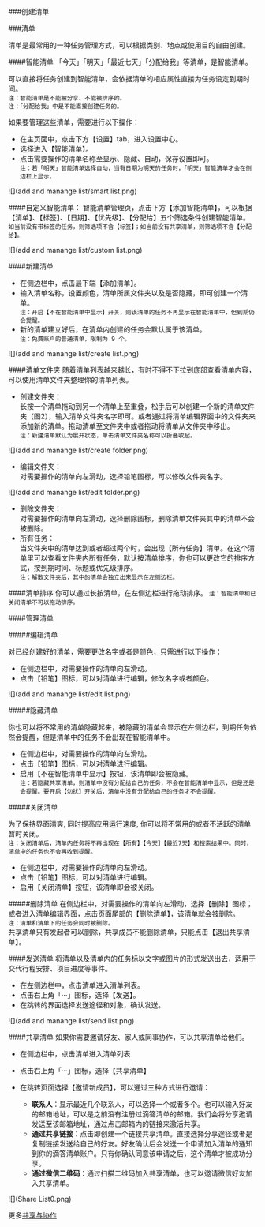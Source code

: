 ###创建清单

###清单

清单是最常用的一种任务管理方式，可以根据类别、地点或使用目的自由创建。

####智能清单
「今天」「明天」「最近七天」「分配给我」等清单，是智能清单。  

可以直接将任务创建到智能清单，会依据清单的相应属性直接为任务设定到期时间。
<br >`注：智能清单是不能被分享、不能被排序的。`
<br >`注：「分配给我」中是不能直接创建任务的。`

如果要管理这些清单，需要进行以下操作：
* 在主页面中，点击下方【设置】tab，进入设置中心。
* 选择进入【智能清单】。
* 点击需要操作的清单名称至显示、隐藏、自动，保存设置即可。
<br >`注：若「明天」智能清单选择自动，当有日期为明天的任务时，「明天」智能清单才会在侧边栏上显示。`

![](add and manange list/smart list.png)

####自定义智能清单：
智能清单管理页，点击下方【添加智能清单】，可以根据【清单】、【标签】、【日期】、【优先级】、【分配给】五个筛选条件创建智能清单。
<br >`如当前没有带标签的任务，则筛选项不含【标签】；如当前没有共享清单，则筛选项不含【分配给】。`

![](add and manange list/custom list.png)

####新建清单
* 在侧边栏中，点击最下端【添加清单】。
* 输入清单名称，设置颜色，清单所属文件夹以及是否隐藏，即可创建一个清单。
<br>`注：开启【不在智能清单中显示】开关，则该清单的任务不再显示在智能清单中，但到期仍会提醒。`
* 新的清单建立好后，在清单内创建的任务会默认属于该清单。  
`注：免费账户的普通清单，限制为 9 个。`

![](add and manange list/create list.png)

####清单文件夹
随着清单列表越来越长，有时不得不下拉到底部查看清单内容，可以使用清单文件夹整理你的清单列表。
* 创建文件夹：  
长按一个清单拖动到另一个清单上至重叠，松手后可以创建一个新的清单文件夹（图2），输入清单文件夹名字即可。或者通过将清单编辑界面中的文件夹来添加新的清单。拖动清单至文件夹中或者拖动将清单从文件夹中移出。
<br >`注：新建清单默认为展开状态，单击清单文件夹名称可以折叠收起。`

![](add and manange list/create folder.png)

* 编辑文件夹：  
对需要操作的清单向左滑动，选择铅笔图标，可以修改文件夹名字。

![](add and manange list/edit folder.png)

* 删除文件夹：  
对需要操作的清单向左滑动，选择删除图标，删除清单文件夹其中的清单不会被删除。
* 所有任务：  
当文件夹中的清单达到或者超过两个时，会出现【所有任务】清单。在这个清单里可以查看文件夹内所有任务，默认按清单排序，你也可以更改它的排序方式，按到期时间、标题或优先级排序。
<br >`注：解散文件夹后，其中的清单会独立出来显示在左侧边栏。`

####清单排序
你可以通过长按清单，在左侧边栏进行拖动排序。
`注：智能清单和已关闭清单不可以拖动排序。`

####管理清单

#####编辑清单

对已经创建好的清单，需要更改名字或者是颜色，只需进行以下操作：
* 在侧边栏中，对需要操作的清单向左滑动。
* 点击【铅笔】图标，可以对清单进行编辑，修改名字或者颜色。

![](add and manange list/edit list.png)

#####隐藏清单

你也可以将不常用的清单隐藏起来，被隐藏的清单会显示在左侧边栏，到期任务依然会提醒，但是清单中的任务不会出现在智能清单中。
* 在侧边栏中，对需要操作的清单向左滑动。
* 点击【铅笔】图标，可以对清单进行编辑。
* 启用【不在智能清单中显示】按钮，该清单即会被隐藏。  
`注：若隐藏共享清单，则清单中没有分配给自己的任务，不会在智能清单中显示，但是还是会提醒。要开启【勿扰】开关后，清单中没有分配给自己的任务才不会提醒。`

#####关闭清单

为了保持界面清爽, 同时提高应用运行速度, 你可以将不常用的或者不活跃的清单暂时关闭。
<br >`注：关闭清单后，清单内任务将不再出现在【所有】【今天】【最近7天】和搜索结果中。同时，清单中的任务也不会再收到提醒。`
* 在侧边栏中，对需要操作的清单向左滑动。
* 点击【铅笔】图标，可以对清单进行编辑。
* 启用【关闭清单】按钮，该清单即会被关闭。

#####删除清单
在侧边栏中，对需要操作的清单向左滑动，选择【删除】图标；或者进入清单编辑界面，点击页面尾部的【删除清单】，该清单就会被删除。
<br>`注：清单和清单下的任务会同时被删除。`
<br >共享清单只有发起者可以删除，共享成员不能删除清单，只能点击【退出共享清单】。

####发送清单
将清单以及清单内的任务标以文字或图片的形式发送出去，适用于交代行程安排、项目进度等事件。
* 在左侧边栏中，点击清单进入清单列表。
* 点击右上角「···」图标，选择【发送】。
* 在跳转的界面选择发送途径和对象，确认发送。

![](add and manange list/send list.png)

####共享清单
如果你需要邀请好友、家人或同事协作，可以共享清单给他们。
* 在侧边栏中，点击清单进入清单列表
* 点击右上角「···」图标，选择【共享清单】
* 在跳转页面选择【邀请新成员】，可以通过三种方式进行邀请：

   - **联系人**：显示最近几个联系人，可以选择一个或者多个。也可以输入好友的邮箱地址，可以是之前没有注册过滴答清单的邮箱。我们会将分享邀请发送至该邮箱地址，通过点击邮箱内的链接来激活共享。
   - **通过共享链接**：点击即创建一个链接共享清单。直接选择分享途径或者是复制链接发送给自己的好友。好友确认后会发送一个申请加入清单的通知到你的滴答清单账户。只有你确认同意该申请之后，这个清单才被成功分享。
   - **通过微信二维码**：通过扫描二维码加入共享清单，也可以邀请微信好友加入共享清单。


![](Share List0.png)

更多[共享与协作](5_share_list.md)